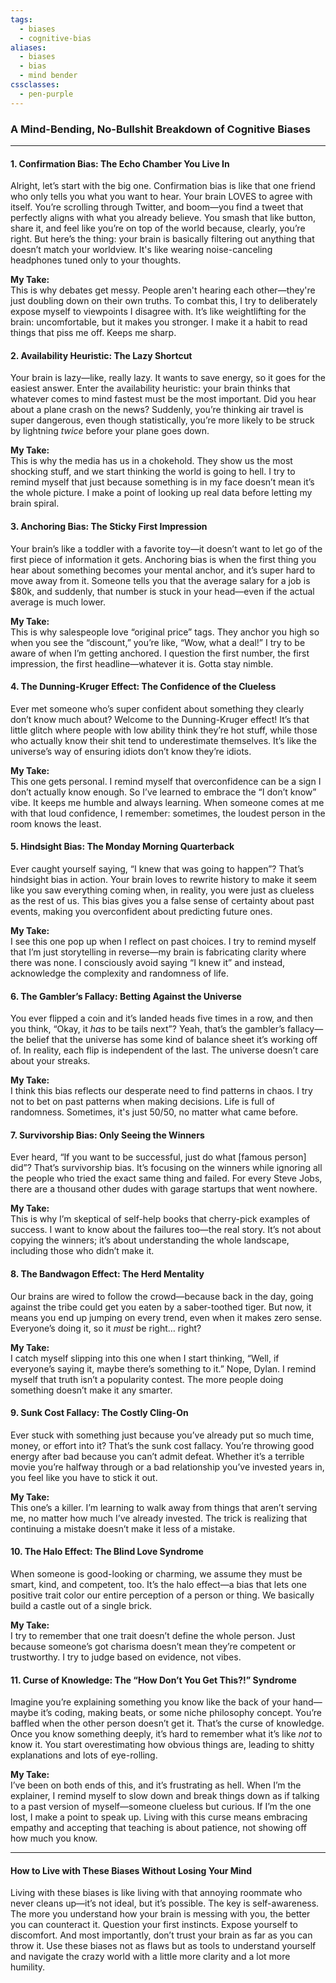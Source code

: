 ```yaml
---
tags:
  - biases
  - cognitive-bias
aliases:
  - biases
  - bias
  - mind bender
cssclasses:
  - pen-purple
---
```

### A Mind-Bending, No-Bullshit Breakdown of Cognitive Biases
---

#### 1. **Confirmation Bias: The Echo Chamber You Live In**
Alright, let’s start with the big one. Confirmation bias is like that one friend who only tells you what you want to hear. Your brain LOVES to agree with itself. You’re scrolling through Twitter, and boom—you find a tweet that perfectly aligns with what you already believe. You smash that like button, share it, and feel like you’re on top of the world because, clearly, you’re right. But here’s the thing: your brain is basically filtering out anything that doesn’t match your worldview. It's like wearing noise-canceling headphones tuned only to your thoughts.

**My Take:**  
This is why debates get messy. People aren't hearing each other—they're just doubling down on their own truths. To combat this, I try to deliberately expose myself to viewpoints I disagree with. It’s like weightlifting for the brain: uncomfortable, but it makes you stronger. I make it a habit to read things that piss me off. Keeps me sharp.

#### 2. **Availability Heuristic: The Lazy Shortcut**
Your brain is lazy—like, really lazy. It wants to save energy, so it goes for the easiest answer. Enter the availability heuristic: your brain thinks that whatever comes to mind fastest must be the most important. Did you hear about a plane crash on the news? Suddenly, you’re thinking air travel is super dangerous, even though statistically, you’re more likely to be struck by lightning *twice* before your plane goes down.

**My Take:**  
This is why the media has us in a chokehold. They show us the most shocking stuff, and we start thinking the world is going to hell. I try to remind myself that just because something is in my face doesn’t mean it’s the whole picture. I make a point of looking up real data before letting my brain spiral.

#### 3. **Anchoring Bias: The Sticky First Impression**
Your brain’s like a toddler with a favorite toy—it doesn’t want to let go of the first piece of information it gets. Anchoring bias is when the first thing you hear about something becomes your mental anchor, and it’s super hard to move away from it. Someone tells you that the average salary for a job is $80k, and suddenly, that number is stuck in your head—even if the actual average is much lower.

**My Take:**  
This is why salespeople love “original price” tags. They anchor you high so when you see the “discount,” you’re like, “Wow, what a deal!” I try to be aware of when I’m getting anchored. I question the first number, the first impression, the first headline—whatever it is. Gotta stay nimble.

#### 4. **The Dunning-Kruger Effect: The Confidence of the Clueless**
Ever met someone who’s super confident about something they clearly don’t know much about? Welcome to the Dunning-Kruger effect! It’s that little glitch where people with low ability think they’re hot stuff, while those who actually know their shit tend to underestimate themselves. It’s like the universe’s way of ensuring idiots don’t know they’re idiots.

**My Take:**  
This one gets personal. I remind myself that overconfidence can be a sign I don’t actually know enough. So I’ve learned to embrace the “I don’t know” vibe. It keeps me humble and always learning. When someone comes at me with that loud confidence, I remember: sometimes, the loudest person in the room knows the least.

#### 5. **Hindsight Bias: The Monday Morning Quarterback**
Ever caught yourself saying, “I knew that was going to happen”? That’s hindsight bias in action. Your brain loves to rewrite history to make it seem like you saw everything coming when, in reality, you were just as clueless as the rest of us. This bias gives you a false sense of certainty about past events, making you overconfident about predicting future ones.

**My Take:**  
I see this one pop up when I reflect on past choices. I try to remind myself that I’m just storytelling in reverse—my brain is fabricating clarity where there was none. I consciously avoid saying “I knew it” and instead, acknowledge the complexity and randomness of life.

#### 6. **The Gambler’s Fallacy: Betting Against the Universe**
You ever flipped a coin and it’s landed heads five times in a row, and then you think, “Okay, it *has* to be tails next”? Yeah, that’s the gambler’s fallacy—the belief that the universe has some kind of balance sheet it’s working off of. In reality, each flip is independent of the last. The universe doesn’t care about your streaks.

**My Take:**  
I think this bias reflects our desperate need to find patterns in chaos. I try not to bet on past patterns when making decisions. Life is full of randomness. Sometimes, it's just 50/50, no matter what came before.

#### 7. **Survivorship Bias: Only Seeing the Winners**
Ever heard, “If you want to be successful, just do what [famous person] did”? That’s survivorship bias. It’s focusing on the winners while ignoring all the people who tried the exact same thing and failed. For every Steve Jobs, there are a thousand other dudes with garage startups that went nowhere.

**My Take:**  
This is why I’m skeptical of self-help books that cherry-pick examples of success. I want to know about the failures too—the real story. It’s not about copying the winners; it’s about understanding the whole landscape, including those who didn’t make it.

#### 8. **The Bandwagon Effect: The Herd Mentality**
Our brains are wired to follow the crowd—because back in the day, going against the tribe could get you eaten by a saber-toothed tiger. But now, it means you end up jumping on every trend, even when it makes zero sense. Everyone’s doing it, so it *must* be right… right?

**My Take:**  
I catch myself slipping into this one when I start thinking, “Well, if everyone’s saying it, maybe there’s something to it.” Nope, Dylan. I remind myself that truth isn’t a popularity contest. The more people doing something doesn’t make it any smarter.

#### 9. **Sunk Cost Fallacy: The Costly Cling-On**
Ever stuck with something just because you’ve already put so much time, money, or effort into it? That’s the sunk cost fallacy. You’re throwing good energy after bad because you can’t admit defeat. Whether it’s a terrible movie you’re halfway through or a bad relationship you’ve invested years in, you feel like you have to stick it out.

**My Take:**  
This one’s a killer. I’m learning to walk away from things that aren’t serving me, no matter how much I’ve already invested. The trick is realizing that continuing a mistake doesn’t make it less of a mistake.

#### 10. **The Halo Effect: The Blind Love Syndrome**
When someone is good-looking or charming, we assume they must be smart, kind, and competent, too. It’s the halo effect—a bias that lets one positive trait color our entire perception of a person or thing. We basically build a castle out of a single brick.

**My Take:**  
I try to remember that one trait doesn’t define the whole person. Just because someone’s got charisma doesn’t mean they’re competent or trustworthy. I try to judge based on evidence, not vibes.

#### 11. **Curse of Knowledge: The “How Don’t You Get This?!” Syndrome**
Imagine you’re explaining something you know like the back of your hand—maybe it’s coding, making beats, or some niche philosophy concept. You’re baffled when the other person doesn’t get it. That’s the curse of knowledge. Once you know something deeply, it’s hard to remember what it’s like *not* to know it. You start overestimating how obvious things are, leading to shitty explanations and lots of eye-rolling.

**My Take:**  
I’ve been on both ends of this, and it’s frustrating as hell. When I’m the explainer, I remind myself to slow down and break things down as if talking to a past version of myself—someone clueless but curious. If I’m the one lost, I make a point to speak up. Living with this curse means embracing empathy and accepting that teaching is about patience, not showing off how much you know.

---

#### **How to Live with These Biases Without Losing Your Mind**
Living with these biases is like living with that annoying roommate who never cleans up—it’s not ideal, but it’s possible. The key is self-awareness. The more you understand how your brain is messing with you, the better you can counteract it. Question your first instincts. Expose yourself to discomfort. And most importantly, don’t trust your brain as far as you can throw it. Use these biases not as flaws but as tools to understand yourself and navigate the crazy world with a little more clarity and a lot more humility.